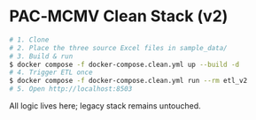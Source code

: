 # PAC‑MCMV Clean Stack (v2)

```bash
# 1. Clone
# 2. Place the three source Excel files in sample_data/
# 3. Build & run
$ docker compose -f docker-compose.clean.yml up --build -d
# 4. Trigger ETL once
$ docker compose -f docker-compose.clean.yml run --rm etl_v2
# 5. Open http://localhost:8503
```

All logic lives here; legacy stack remains untouched.
